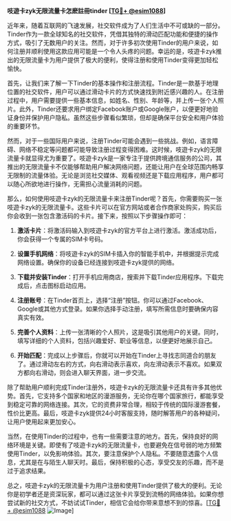 **吱遊卡zyk无限流量卡怎麽註冊tinder [[TG💪+ @esim1088](https://t.me/s/esim1088)]**

近年来，随着互联网的飞速发展，社交软件成为了人们生活中不可或缺的一部分。Tinder作为一款全球知名的社交软件，凭借其独特的滑动匹配功能和便捷的操作方式，吸引了无数用户的关注。然而，对于许多初次使用Tinder的用户来说，如何注册并顺利使用这款应用可能是一个令人头疼的问题。幸运的是，吱遊卡zyk推出的无限流量卡为用户提供了极大的便利，使得注册和使用Tinder变得更加轻松愉快。

首先，让我们来了解一下Tinder的基本操作和注册流程。Tinder是一款基于地理位置的社交软件，用户可以通过滑动卡片的方式快速找到附近感兴趣的人。在注册过程中，用户需要提供一些基本信息，如姓名、性别、年龄等，并上传一张个人照片。此外，Tinder还要求用户绑定Facebook账户或Google账户，以便更好地验证身份并保护用户隐私。虽然这些步骤看似繁琐，但却是确保平台安全和用户体验的重要环节。

然而，对于一些国际用户来说，注册Tinder可能会遇到一些挑战。例如，语言障碍、网络不稳定等问题都可能导致注册过程变得困难。这时候，吱遊卡zyk的无限流量卡就显得尤为重要了。吱遊卡zyk是一家专注于提供跨境通信服务的公司，其推出的无限流量卡不仅能够帮助用户解决网络问题，还能让用户在全球范围内畅享无限制的流量体验。无论是浏览社交媒体、观看视频还是下载应用程序，用户都可以随心所欲地进行操作，无需担心流量消耗的问题。

那么，如何使用吱遊卡zyk的无限流量卡来注册Tinder呢？首先，你需要购买一张吱遊卡zyk的无限流量卡。这些卡片可以在官方网站或者合作商家处购买，购买后你会收到一张包含激活码的卡片。接下来，按照以下步骤操作即可：

1. **激活卡片**：将激活码输入到吱遊卡zyk的官方平台上进行激活。激活成功后，你会获得一个专属的SIM卡号码。
   
2. **设置手机网络**：将吱遊卡zyk的SIM卡插入你的智能手机中，并根据提示完成网络设置。确保你的设备已经连接到吱遊卡zyk提供的网络。

3. **下载并安装Tinder**：打开手机应用商店，搜索并下载Tinder应用程序。下载完成后，点击图标启动应用。

4. **注册账号**：在Tinder首页上，选择“注册”按钮。你可以通过Facebook、Google或其他方式登录。如果你选择手动注册，填写所需信息时要确保内容真实有效。

5. **完善个人资料**：上传一张清晰的个人照片，这是吸引其他用户的关键。同时，填写详细的个人资料，包括兴趣爱好、职业等信息，以便更好地展示自己。

6. **开始匹配**：完成以上步骤后，你就可以开始在Tinder上寻找志同道合的朋友了。通过滑动左右的方式，向右滑动表示喜欢，向左滑动表示不喜欢。如果双方都向右滑动，则会进入聊天界面，进一步交流。

除了帮助用户顺利完成Tinder注册外，吱遊卡zyk的无限流量卡还具有许多其他优势。首先，它支持多个国家和地区的漫游服务，无论你在哪个国家旅行，都能享受到稳定可靠的网络连接。其次，它的资费非常合理，相较于传统的国际漫游套餐，性价比更高。最后，吱遊卡zyk提供24小时客服支持，随时解答用户的各种疑问，让用户使用起来更加安心。

当然，在使用Tinder的过程中，也有一些需要注意的地方。首先，保持良好的网络环境是关键。即使有了吱遊卡zyk的无限流量卡，也要避免在信号弱的地方频繁使用Tinder，以免影响体验。其次，要注意保护个人隐私。不要随意透露个人信息，尤其是在与陌生人聊天时。最后，保持积极的心态，享受交友的乐趣，而不是过于追求结果。

总之，吱遊卡zyk的无限流量卡为用户注册和使用Tinder提供了极大的便利。无论你是初学者还是资深玩家，都可以通过这张卡片享受到流畅的网络体验。如果你想尝试新的社交方式，不妨试试Tinder，相信它会给你带来意想不到的惊喜。[[TG💪+ @esim1088](https://t.me/s/esim1088) ![Image](https://i.postimg.cc/4NQfJmqS/Snipaste-2025-05-13-00-14-12.png)]
